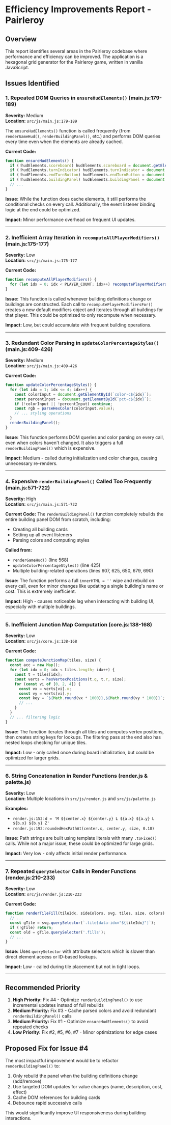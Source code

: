 # Efficiency Improvements Report - Pairleroy

## Overview
This report identifies several areas in the Pairleroy codebase where performance and efficiency can be improved. The application is a hexagonal grid generator for the Pairleroy game, written in vanilla JavaScript.

## Issues Identified

### 1. Repeated DOM Queries in `ensureHudElements()` (main.js:179-189)
**Severity:** Medium  
**Location:** `src/js/main.js:179-189`

The `ensureHudElements()` function is called frequently (from `renderGameHud()`, `renderBuildingPanel()`, etc.) and performs DOM queries every time even when the elements are already cached.

**Current Code:**
```javascript
function ensureHudElements() {
  if (!hudElements.scoreboard) hudElements.scoreboard = document.getElementById('scoreboard');
  if (!hudElements.turnIndicator) hudElements.turnIndicator = document.getElementById('turn-indicator');
  if (!hudElements.endTurnButton) hudElements.endTurnButton = document.getElementById('end-turn');
  if (!hudElements.buildingPanel) hudElements.buildingPanel = document.getElementById('building-panel');
  // ...
}
```

**Issue:** While the function does cache elements, it still performs the conditional checks on every call. Additionally, the event listener binding logic at the end could be optimized.

**Impact:** Minor performance overhead on frequent UI updates.

---

### 2. Inefficient Array Iteration in `recomputeAllPlayerModifiers()` (main.js:175-177)
**Severity:** Low  
**Location:** `src/js/main.js:175-177`

**Current Code:**
```javascript
function recomputeAllPlayerModifiers() {
  for (let idx = 0; idx < PLAYER_COUNT; idx++) recomputePlayerModifiersFor(idx);
}
```

**Issue:** This function is called whenever building definitions change or buildings are constructed. Each call to `recomputePlayerModifiersFor()` creates a new default modifiers object and iterates through all buildings for that player. This could be optimized to only recompute when necessary.

**Impact:** Low, but could accumulate with frequent building operations.

---

### 3. Redundant Color Parsing in `updateColorPercentageStyles()` (main.js:409-426)
**Severity:** Medium  
**Location:** `src/js/main.js:409-426`

**Current Code:**
```javascript
function updateColorPercentageStyles() {
  for (let idx = 1; idx <= 4; idx++) {
    const colorInput = document.getElementById(`color-c${idx}`);
    const percentInput = document.getElementById(`pct-c${idx}`);
    if (!colorInput || !percentInput) continue;
    const rgb = parseHexColor(colorInput.value);
    // ... styling operations
  }
  renderBuildingPanel();
}
```

**Issue:** This function performs DOM queries and color parsing on every call, even when colors haven't changed. It also triggers a full `renderBuildingPanel()` which is expensive.

**Impact:** Medium - called during initialization and color changes, causing unnecessary re-renders.

---

### 4. Expensive `renderBuildingPanel()` Called Too Frequently (main.js:571-722)
**Severity:** High  
**Location:** `src/js/main.js:571-722`

**Current Code:**
The `renderBuildingPanel()` function completely rebuilds the entire building panel DOM from scratch, including:
- Creating all building cards
- Setting up all event listeners
- Parsing colors and computing styles

**Called from:**
- `renderGameHud()` (line 568)
- `updateColorPercentageStyles()` (line 425)
- Multiple building-related operations (lines 607, 625, 650, 679, 690)

**Issue:** The function performs a full `innerHTML = ''` wipe and rebuild on every call, even for minor changes like updating a single building's name or cost. This is extremely inefficient.

**Impact:** High - causes noticeable lag when interacting with building UI, especially with multiple buildings.

---

### 5. Inefficient Junction Map Computation (core.js:138-168)
**Severity:** Low  
**Location:** `src/js/core.js:138-168`

**Current Code:**
```javascript
function computeJunctionMap(tiles, size) {
  const acc = new Map();
  for (let idx = 0; idx < tiles.length; idx++) {
    const t = tiles[idx];
    const verts = hexVertexPositions(t.q, t.r, size);
    for (const vi of [0, 2, 4]) {
      const vx = verts[vi].x;
      const vy = verts[vi].y;
      const key = `${Math.round(vx * 1000)},${Math.round(vy * 1000)}`;
      // ...
    }
  }
  // ... filtering logic
}
```

**Issue:** The function iterates through all tiles and computes vertex positions, then creates string keys for lookups. The filtering pass at the end also has nested loops checking for unique tiles.

**Impact:** Low - only called once during board initialization, but could be optimized for larger grids.

---

### 6. String Concatenation in Render Functions (render.js & palette.js)
**Severity:** Low  
**Location:** Multiple locations in `src/js/render.js` and `src/js/palette.js`

**Examples:**
- `render.js:152`: `d = 'M ${center.x} ${center.y} L ${a.x} ${a.y} L ${b.x} ${b.y} Z'`
- `render.js:192`: `roundedHexPathAt(center.x, center.y, size, 0.18)`

**Issue:** Path strings are built using template literals with many `.toFixed()` calls. While not a major issue, these could be optimized for large grids.

**Impact:** Very low - only affects initial render performance.

---

### 7. Repeated `querySelector` Calls in Render Functions (render.js:210-233)
**Severity:** Low  
**Location:** `src/js/render.js:210-233`

**Current Code:**
```javascript
function renderTileFill(tileIdx, sideColors, svg, tiles, size, colors) {
  // ...
  const gTile = svg.querySelector(`.tile[data-idx="${tileIdx}"]`);
  if (!gTile) return;
  const old = gTile.querySelector('.fills');
  // ...
}
```

**Issue:** Uses `querySelector` with attribute selectors which is slower than direct element access or ID-based lookups.

**Impact:** Low - called during tile placement but not in tight loops.

---

## Recommended Priority

1. **High Priority:** Fix #4 - Optimize `renderBuildingPanel()` to use incremental updates instead of full rebuilds
2. **Medium Priority:** Fix #3 - Cache parsed colors and avoid redundant `renderBuildingPanel()` calls
3. **Medium Priority:** Fix #1 - Optimize `ensureHudElements()` to avoid repeated checks
4. **Low Priority:** Fix #2, #5, #6, #7 - Minor optimizations for edge cases

## Proposed Fix for Issue #4

The most impactful improvement would be to refactor `renderBuildingPanel()` to:
1. Only rebuild the panel when the building definitions change (add/remove)
2. Use targeted DOM updates for value changes (name, description, cost, effect)
3. Cache DOM references for building cards
4. Debounce rapid successive calls

This would significantly improve UI responsiveness during building interactions.
